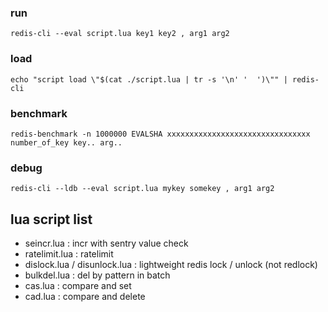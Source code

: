 
### run
```
redis-cli --eval script.lua key1 key2 , arg1 arg2
```

### load
```
echo "script load \"$(cat ./script.lua | tr -s '\n' '  ')\"" | redis-cli
```

### benchmark
```
redis-benchmark -n 1000000 EVALSHA xxxxxxxxxxxxxxxxxxxxxxxxxxxxxxxx number_of_key key.. arg..
```

### debug
```
redis-cli --ldb --eval script.lua mykey somekey , arg1 arg2
```

## lua script list
* seincr.lua : incr with sentry value check
* ratelimit.lua : ratelimit
* dislock.lua / disunlock.lua : lightweight redis lock / unlock (not redlock)
* bulkdel.lua : del by pattern in batch
* cas.lua : compare and set
* cad.lua : compare and delete 
